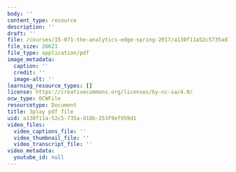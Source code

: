 ```yaml
---
body: ''
content_type: resource
description: ''
draft: ''
file: /courses/15-071-the-analytics-edge-spring-2017/a130f11a52c5735ad18b253f9ef959d1_akNw8CEHC_c.pdf
file_size: 26621
file_type: application/pdf
image_metadata:
  caption: ''
  credit: ''
  image-alt: ''
learning_resource_types: []
license: https://creativecommons.org/licenses/by-nc-sa/4.0/
ocw_type: OCWFile
resourcetype: Document
title: 3play pdf file
uid: a130f11a-52c5-735a-d18b-253f9ef959d1
video_files:
  video_captions_file: ''
  video_thumbnail_file: ''
  video_transcript_file: ''
video_metadata:
  youtube_id: null
---
```

